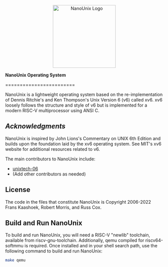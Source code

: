 <p align="center">
  <img src="https://github.com/TMCIT-LowLayer-Institute/NanoUnix/assets/78244973/7b1f4dde-b3fb-46be-a170-d5530a764bac" alt="NanoUnix Logo" width="200" height="200">
</p>

**NanoUnix Operating System**

========================

NanoUnix is a lightweight operating system based on the re-implementation of Dennis Ritchie's and Ken Thompson's Unix Version 6 (v6) called xv6. xv6 loosely follows the structure and style of v6 but is implemented for a modern RISC-V multiprocessor using ANSI C.

*Acknowledgments*
-------------------

NanoUnix is inspired by John Lions's Commentary on UNIX 6th Edition and builds upon the foundation laid by the xv6 operating system. See MIT's xv6 website for additional resources related to v6.

The main contributors to NanoUnix include:

- [unixtech-06](https://github.com/unixtech-06)
- (Add other contributors as needed)

**License**
-----------

The code in the files that constitute NanoUnix is Copyright 2006-2022 Frans Kaashoek, Robert Morris, and Russ Cox.

**Build and Run NanoUnix**
---------------------

To build and run NanoUnix, you will need a RISC-V "newlib" toolchain, available from riscv-gnu-toolchain. Additionally, qemu compiled for riscv64-softmmu is required. Once installed and in your shell search path, use the following command to build and run NanoUnix:

```bash
make qemu
